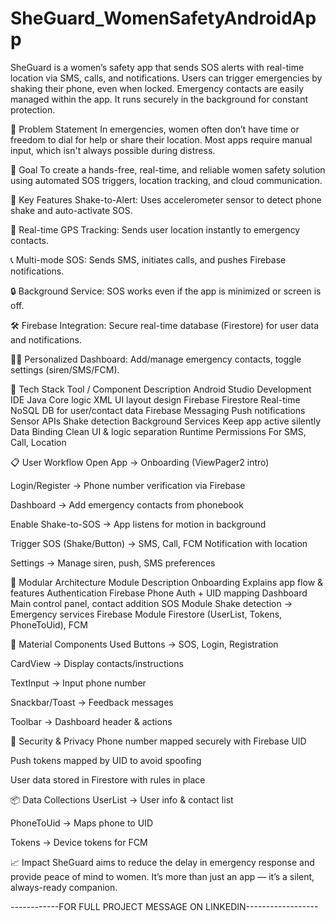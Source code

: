 # SheGuard_WomenSafetyAndroidApp
SheGuard is a women’s safety app that sends SOS alerts with real-time location via SMS, calls, and notifications. Users can trigger emergencies by shaking their phone, even when locked. Emergency contacts are easily managed within the app. It runs securely in the background for constant protection.

🚩 Problem Statement
In emergencies, women often don’t have time or freedom to dial for help or share their location. Most apps require manual input, which isn't always possible during distress.

🎯 Goal
To create a hands-free, real-time, and reliable women safety solution using automated SOS triggers, location tracking, and cloud communication.

🧠 Key Features
Shake-to-Alert: Uses accelerometer sensor to detect phone shake and auto-activate SOS.

📍 Real-time GPS Tracking: Sends user location instantly to emergency contacts.

📞 Multi-mode SOS: Sends SMS, initiates calls, and pushes Firebase notifications.

🔒 Background Service: SOS works even if the app is minimized or screen is off.

🛠 Firebase Integration: Secure real-time database (Firestore) for user data and notifications.

👩‍💻 Personalized Dashboard: Add/manage emergency contacts, toggle settings (siren/SMS/FCM).

🧰 Tech Stack
Tool / Component	Description
Android Studio	Development IDE
Java	Core logic
XML	UI layout design
Firebase Firestore	Real-time NoSQL DB for user/contact data
Firebase Messaging	Push notifications
Sensor APIs	Shake detection
Background Services	Keep app active silently
Data Binding	Clean UI & logic separation
Runtime Permissions	For SMS, Call, Location

📋 User Workflow
Open App → Onboarding (ViewPager2 intro)

Login/Register → Phone number verification via Firebase

Dashboard → Add emergency contacts from phonebook

Enable Shake-to-SOS → App listens for motion in background

Trigger SOS (Shake/Button) → SMS, Call, FCM Notification with location

Settings → Manage siren, push, SMS preferences

🧩 Modular Architecture
Module	Description
Onboarding	Explains app flow & features
Authentication	Firebase Phone Auth + UID mapping
Dashboard	Main control panel, contact addition
SOS Module	Shake detection → Emergency services
Firebase Module	Firestore (UserList, Tokens, PhoneToUid), FCM

🎨 Material Components Used
Buttons → SOS, Login, Registration

CardView → Display contacts/instructions

TextInput → Input phone number

Snackbar/Toast → Feedback messages

Toolbar → Dashboard header & actions

🔐 Security & Privacy
Phone number mapped securely with Firebase UID

Push tokens mapped by UID to avoid spoofing

User data stored in Firestore with rules in place

📦 Data Collections
UserList → User info & contact list

PhoneToUid → Maps phone to UID

Tokens → Device tokens for FCM

📈 Impact
SheGuard aims to reduce the delay in emergency response and provide peace of mind to women. It’s more than just an app — it’s a silent, always-ready companion.

------------FOR FULL PROJECT MESSAGE ON LINKEDIN------------------
